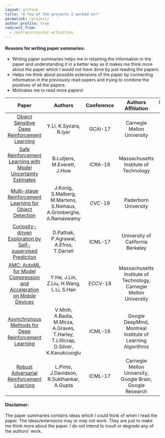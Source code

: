 ```yaml
---
layout: archive
title: "A few of the projects I worked on!"
permalink: /project/
author_profile: true
redirect_from:
  - /extracurricular-activities
---
```


#### Reasons for writing paper summaries:
* Writing paper summaries helps me in retaining the information in the paper and understanding it in a better way as it makes me think more about the paper which I would not have done by just reading the papers.
* Helps me think about possible extensions of the paper by connecting information in the previously read papers and trying to combine the positives of all the papers.
* Motivates me to read more papers!

| Paper         | Authors        | Conference  | Authors Affiliation | Summary Link |
| :-------------: |:-------------:| :-----:| :-----:| :-------: |
| [Object Sensitive Deep Reinforcement Learning](https://arxiv.org/abs/1809.06064) | Y.Li, K.Sycara, R.Iyer | GCAI-17  | Carnegie Mellon University | [Link](https://github.com/nsidn98/RL-Paper-Reviews/blob/master/Paper%20Summaries/Object%20Sensitive%20Deep%20RL/Review.pdf) |
| [Safe Reinforcement Learning with Model Uncertainty Estimates](https://arxiv.org/abs/1810.08700) | B.Lutjens, M.Everett, J.How      | ICRA-18 | Massachusetts Institute of Technology | [Link](https://github.com/nsidn98/RL-Paper-Reviews/blob/master/Paper%20Summaries/Safe%20RL%20with%20model%20uncertainty%20estimates/Safe_RL_review.pdf) |
|[Multi-stage Reinforcement Learning for Object Detection](https://arxiv.org/pdf/1810.10325.pdf)| J.Konig, S.Malberg, M.Martens, S.Niehaus, A.Grimberghe, A.Ramaswamy| CVC-19 | Paderborn University| [Link](https://github.com/nsidn98/RL-Paper-Reviews/blob/master/Paper%20Summaries/Multi-Stage%20RL%20for%20Object%20Detection/Multi_Stage_RL_for_Object_Detection_review.pdf) |
| [Curiosity-driven Exploration by Self-supervised Prediction](https://arxiv.org/pdf/1705.05363.pdf) | D.Pathak, P.Agrawal, A.Efros, T.Darrell | ICML-17 | University of California Berkeley | [Link](https://github.com/nsidn98/RL-Paper-Reviews/blob/master/Paper%20Summaries/No%20Reward%20RL/NoRewardRL_review.pdf) |
| [AMC: AutoML for Model Compression and Acceleration on Mobile Devices](https://arxiv.org/pdf/1802.03494.pdf) | Y.He, J.Lin, Z.Liu, H.Wang, L.Li, S.Han | ECCV-18 | Massachusetts Institute of Technology, Carnegie Mellon University | [Link](https://github.com/nsidn98/RL-Paper-Reviews/blob/master/Paper%20Summaries/AutoML%20for%20Model%20Compression/AutoML_for_Model_Compression_review.pdf) |
| [Asynchronous Methods for Deep Reinforcement Learning](https://arxiv.org/pdf/1602.01783.pdf) | V.Mnih, A.Badia, M.Mirza, A.Graves, T.Harley, T.Lillicrap, D.Silver, K.Kavukcuoglu | ICML-16 | Google DeepMind, Montreal Institute of Learning Algorithms | [Link](https://github.com/nsidn98/RL-Paper-Reviews/blob/master/Paper%20Summaries/A3C/A3C_review.pdf) |
|[Robust Adversarial Reinforcement Learning](https://arxiv.org/pdf/1703.02702.pdf)| L.Pinto, J.Davidson, R.Sukthankar, A.Gupta | ICML-17 | Carnegie Mellon University, Google Brain, Google Research | [Link](https://github.com/nsidn98/RL-Paper-Reviews/blob/master/Paper%20Summaries/RARL/RARL_summary.pdf) |


#### Disclaimer:
The paper summaries contains ideas which I could think of when I read the paper. The ideas/extensions may or may not work. They are just to make me think more about the paper. I do not intend to insult or degrade any of the authors' work.